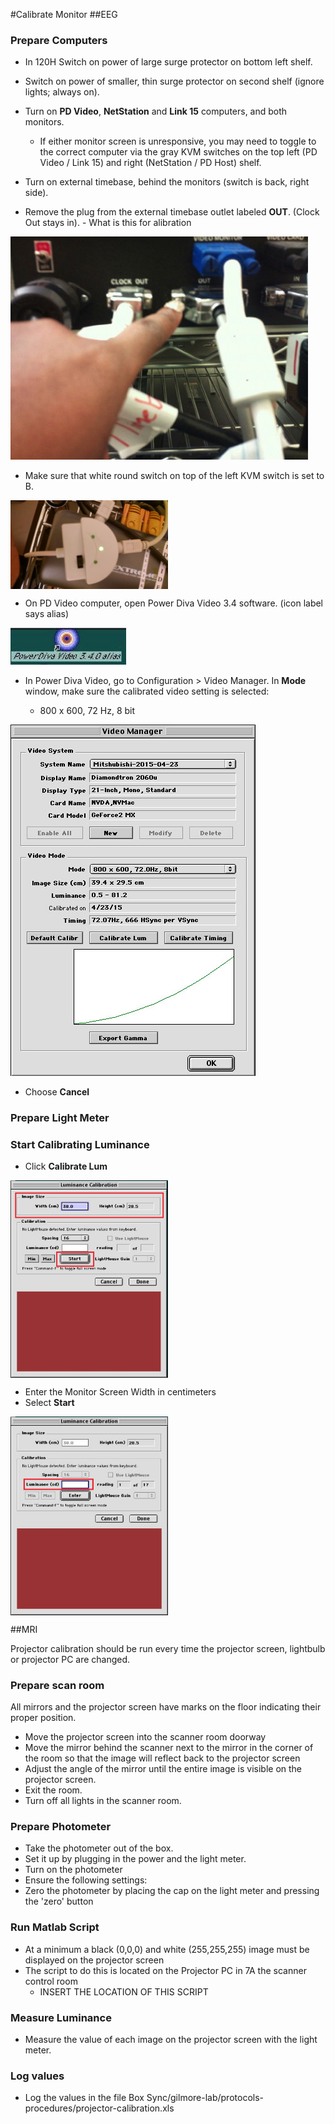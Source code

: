 #Calibrate Monitor
##EEG
### Prepare Computers
- In 120H Switch on power of large surge protector on bottom left shelf.

- Switch on power of smaller, thin surge protector on second shelf (ignore lights; always on).

- Turn on **PD Video**, **NetStation** and **Link 15** computers, and both monitors.

  - If either monitor screen is unresponsive, you may need to toggle to the correct computer via the gray KVM switches on the top left (PD Video / Link 15) and right (NetStation  / PD Host) shelf.

- Turn on external timebase, behind the monitors (switch is back, right side).

- Remove the plug from the external timebase outlet labeled **OUT**. (Clock Out stays in).  - What is this for alibration
 
![Rear of External Timebase](imgs/rear-of-ext-timebase.pictClipping.jpg)

- Make sure that white round switch on top of the left KVM switch is set to B.

<IMG SRC="/imgs/Serial_Switch_B.jpg" ALT="White Switch on top of Black KVM Switch" align="center" width="50%" style="image-orientation: 90deg">

- On PD Video computer, open Power Diva Video 3.4 software. (icon label says alias)

![Power Diva Video icon](imgs/power-diva-video-icon.pictClipping.jpg)
 
- In Power Diva Video, go to Configuration > Video Manager. In **Mode** window, make sure the calibrated video setting is selected: 

	- 800 x 600, 72 Hz, 8 bit

 
 ![Power Diva Video Manager](imgs/2015-04-28-calibration.jpg)  

- Choose **Cancel**

### Prepare Light Meter




### Start Calibrating Luminance

- Click **Calibrate Lum**  

<IMG SRC="/imgs/LuminanceCalibration.jpg" ALT="Luminance Calibration" align="center" width="50%">

- Enter the Monitor Screen Width in centimeters
- Select **Start**

<IMG SRC="/imgs/LuminanceCalibration_EnterValue.jpg" ALT="Luminance Calibration - Enter Value" align="center" width="50%">




##MRI

Projector calibration should be run every time the projector screen, lightbulb or projector PC are changed.

### Prepare scan room

All mirrors and the projector screen have marks on the floor indicating their proper position.
- Move the projector screen into the scanner room doorway
- Move the mirror behind the scanner next to the mirror in the corner of the room so that the image will reflect back to the projector screen
- Adjust the angle of the mirror until the entire image is visible on the projector screen.
- Exit the room.
- Turn off all lights in the scanner room.

### Prepare Photometer

- Take the photometer out of the box. 
- Set it up by plugging in the power and the light meter.
- Turn on the photometer
- Ensure the following settings:
- Zero the photometer by placing the cap on the light meter and pressing the 'zero' button



### Run Matlab Script

- At a minimum a black (0,0,0) and white (255,255,255) image must be displayed on the projector screen 
- The script to do this is located on the Projector PC in 7A the scanner control room
  - INSERT THE LOCATION OF THIS SCRIPT
 
### Measure Luminance

- Measure the value of each image on the projector screen with the light meter.

### Log values

- Log the values in the file Box Sync/gilmore-lab/protocols-procedures/projector-calibration.xls
